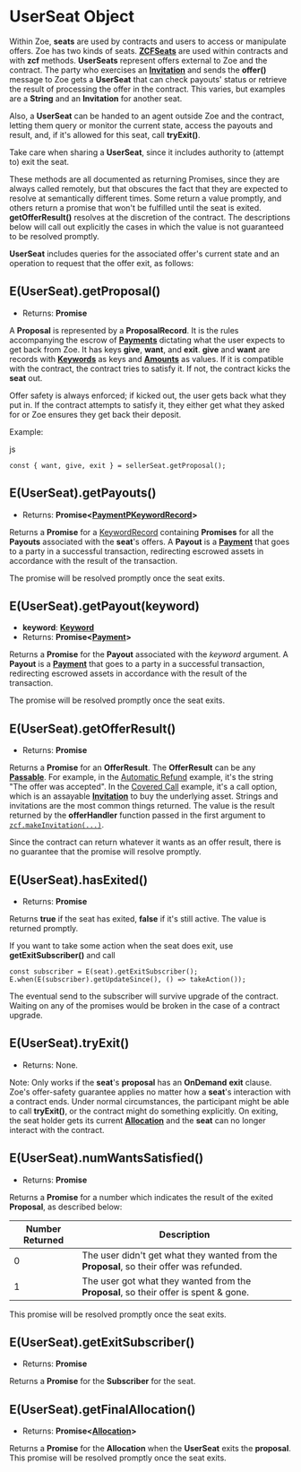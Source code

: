 

UserSeat Object [​](#userseat-object)
=====================================

Within Zoe, **seats** are used by contracts and users to access or manipulate offers. Zoe has two kinds of seats. **[ZCFSeats](./zcfseat.html)** are used within contracts and with **zcf** methods. **UserSeats** represent offers external to Zoe and the contract. The party who exercises an **[Invitation](./zoe-data-types.html#invitation)** and sends the **offer()** message to Zoe gets a **UserSeat** that can check payouts' status or retrieve the result of processing the offer in the contract. This varies, but examples are a **String** and an **Invitation** for another seat.

Also, a **UserSeat** can be handed to an agent outside Zoe and the contract, letting them query or monitor the current state, access the payouts and result, and, if it's allowed for this seat, call **tryExit()**.

Take care when sharing a **UserSeat**, since it includes authority to (attempt to) exit the seat.

These methods are all documented as returning Promises, since they are always called remotely, but that obscures the fact that they are expected to resolve at semantically different times. Some return a value promptly, and others return a promise that won't be fulfilled until the seat is exited. **getOfferResult()** resolves at the discretion of the contract. The descriptions below will call out explicitly the cases in which the value is not guaranteed to be resolved promptly.

**UserSeat** includes queries for the associated offer's current state and an operation to request that the offer exit, as follows:

E(UserSeat).getProposal() [​](#e-userseat-getproposal)
------------------------------------------------------

* Returns: **Promise<ProposalRecord>**

A **Proposal** is represented by a **ProposalRecord**. It is the rules accompanying the escrow of **[Payments](/reference/ertp-api/payment.html)** dictating what the user expects to get back from Zoe. It has keys **give**, **want**, and **exit**. **give** and **want** are records with **[Keywords](./zoe-data-types.html#keyword)** as keys and **[Amounts](/reference/ertp-api/ertp-data-types.html#amount)** as values. If it is compatible with the contract, the contract tries to satisfy it. If not, the contract kicks the **seat** out.

Offer safety is always enforced; if kicked out, the user gets back what they put in. If the contract attempts to satisfy it, they either get what they asked for or Zoe ensures they get back their deposit.

Example:

js
```
const { want, give, exit } = sellerSeat.getProposal();
```

E(UserSeat).getPayouts() [​](#e-userseat-getpayouts)
----------------------------------------------------

* Returns: **Promise<[PaymentPKeywordRecord](./zoe-data-types.html#keywordrecord)>**

Returns a **Promise** for a [KeywordRecord](./zoe-data-types.html#keywordrecord) containing **Promises** for all the **Payouts** associated with the **seat**'s offers. A **Payout** is a **[Payment](/reference/ertp-api/payment.html)** that goes to a party in a successful transaction, redirecting escrowed assets in accordance with the result of the transaction.

The promise will be resolved promptly once the seat exits.

E(UserSeat).getPayout(keyword) [​](#e-userseat-getpayout-keyword)
-----------------------------------------------------------------

* **keyword**: **[Keyword](./zoe-data-types.html#keyword)**
* Returns: **Promise<[Payment](/reference/ertp-api/payment.html)>**

Returns a **Promise** for the **Payout** associated with the *keyword* argument. A **Payout** is a **[Payment](/reference/ertp-api/payment.html)** that goes to a party in a successful transaction, redirecting escrowed assets in accordance with the result of the transaction.

The promise will be resolved promptly once the seat exits.

E(UserSeat).getOfferResult() [​](#e-userseat-getofferresult)
------------------------------------------------------------

* Returns: **Promise<OfferResult>**

Returns a **Promise** for an **OfferResult**. The **OfferResult** can be any **[Passable](/glossary/#passable)**. For example, in the [Automatic Refund](/guides/zoe/contracts/automatic-refund.html) example, it's the string "The offer was accepted". In the [Covered Call](/guides/zoe/contracts/covered-call.html) example, it's a call option, which is an assayable **[Invitation](./zoe-data-types.html#invitation)** to buy the underlying asset. Strings and invitations are the most common things returned. The value is the result returned by the **offerHandler** function passed in the first argument to [`zcf.makeInvitation(...)`](./zoe-contract-facet.html#zcf-makeinvitation-offerhandler-description-customdetails-proposalshape).

Since the contract can return whatever it wants as an offer result, there is no guarantee that the promise will resolve promptly.

E(UserSeat).hasExited() [​](#e-userseat-hasexited)
--------------------------------------------------

* Returns: **Promise<Boolean>**

Returns **true** if the seat has exited, **false** if it's still active. The value is returned promptly.

If you want to take some action when the seat does exit, use **getExitSubscriber()** and call

```
const subscriber = E(seat).getExitSubscriber();
E.when(E(subscriber).getUpdateSince(), () => takeAction());
```

The eventual send to the subscriber will survive upgrade of the contract. Waiting on any of the promises would be broken in the case of a contract upgrade.

E(UserSeat).tryExit() [​](#e-userseat-tryexit)
----------------------------------------------

* Returns: None.

Note: Only works if the **seat**'s **proposal** has an **OnDemand** **exit** clause. Zoe's offer-safety guarantee applies no matter how a **seat**'s interaction with a contract ends. Under normal circumstances, the participant might be able to call **tryExit()**, or the contract might do something explicitly. On exiting, the seat holder gets its current **[Allocation](./zoe-data-types.html#allocation)** and the **seat** can no longer interact with the contract.

E(UserSeat).numWantsSatisfied() [​](#e-userseat-numwantssatisfied)
------------------------------------------------------------------

* Returns: **Promise<Number>**

Returns a **Promise** for a number which indicates the result of the exited **Proposal**, as described below:

| Number Returned | Description |
| --- | --- |
| 0 | The user didn't get what they wanted from the **Proposal**, so their offer was refunded. |
| 1 | The user got what they wanted from the **Proposal**, so their offer is spent & gone. |

This promise will be resolved promptly once the seat exits.

E(UserSeat).getExitSubscriber() [​](#e-userseat-getexitsubscriber)
------------------------------------------------------------------

* Returns: **Promise<Subscriber>**

Returns a **Promise** for the **Subscriber** for the seat.

E(UserSeat).getFinalAllocation() [​](#e-userseat-getfinalallocation)
--------------------------------------------------------------------

* Returns: **Promise<[Allocation](./zoe-data-types.html#allocation)>**

Returns a **Promise** for the **Allocation** when the **UserSeat** exits the **proposal**. This promise will be resolved promptly once the seat exits.

